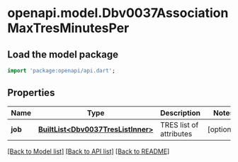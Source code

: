 # openapi.model.Dbv0037AssociationMaxTresMinutesPer

## Load the model package
```dart
import 'package:openapi/api.dart';
```

## Properties
Name | Type | Description | Notes
------------ | ------------- | ------------- | -------------
**job** | [**BuiltList&lt;Dbv0037TresListInner&gt;**](Dbv0037TresListInner.md) | TRES list of attributes | [optional] 

[[Back to Model list]](../README.md#documentation-for-models) [[Back to API list]](../README.md#documentation-for-api-endpoints) [[Back to README]](../README.md)


